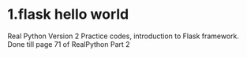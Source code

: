 # 1.flask hello world
Real Python Version 2 Practice codes, introduction to Flask framework.
Done till page 71 of RealPython Part 2

